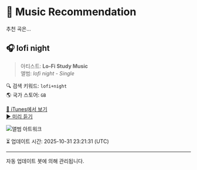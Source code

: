 
# 🎵 Music Recommendation

추천 곡은...

## 🎧 lofi night  
> 아티스트: **Lo-Fi Study Music**  
> 앨범: _lofi night - Single_  

🔍 검색 키워드: `lofi+night`  
🌎 국가 스토어: `GB`

[🔗 iTunes에서 보기](https://music.apple.com/gb/album/lofi-night/1663978467?i=1663978468&uo=4)  
[▶️ 미리 듣기](https://audio-ssl.itunes.apple.com/itunes-assets/AudioPreview113/v4/b3/a4/33/b3a4336e-a3b8-a596-81b6-b2961b278b91/mzaf_3742629885228348457.plus.aac.p.m4a)

![앨범 아트워크](https://is1-ssl.mzstatic.com/image/thumb/Music221/v4/9a/d2/83/9ad28392-85a6-4e44-b2da-7c51782b63b2/artwork.jpg/100x100bb.jpg)

⏳ 업데이트 시간: 2025-10-31 23:21:31 (UTC)

---
자동 업데이트 봇에 의해 관리됩니다.
